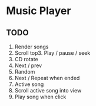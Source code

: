 # Music Player
## TODO
1. Render songs
2. Scroll top3. Play / pause / seek
4. CD rotate
5. Next / prev
6. Random
7. Next / Repeat when ended
8. Active song
9. Scroll active song into view
10. Play song when click